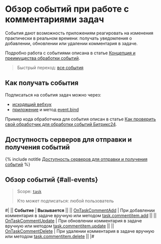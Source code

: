 # Обзор событий при работе с комментариями задач

События дают возможность приложениям реагировать на изменения практически в реальном времени: получать уведомления о добавлении, обновлении или удалении комментария в задаче.

Подробно работа с событиями описана в статье [Концепция и преимущества обработки событий](../../../events/index.md).

> Быстрый переход: [все события](#all-events)

## Как получать события

Подписаться на события задач можно через:

-  [исходящий вебхук](../../../../local-integrations/local-webhooks.md)
-  [приложение](../../../app-installation/index.md) и метод [event.bind](../../../events/event-bind.md)

Пример кода обработчика для события описан в статье [Как проверить свой обработчик для обработки событий Битрикс24](../../../events/test-handler.md).

## Доступность серверов для отправки и получения событий

{% include notitle [Доступность серверов для отправки и получения событий](../../../../_includes/events-index.md) %}

## Обзор событий {#all-events}

> Scope: [`task`](../../../scopes/permissions.md)
>
> Кто может подписаться: любой пользователь

#|
|| **Событие** | **Вызывается** ||
|| [OnTaskCommentAdd](./on-task-comment-add.md) | При добавлении комментария в задаче вручную или методом [task.commentitem.add](../task-comment-item-add.md) ||
|| [OnTaskCommentUpdate](./on-task-comment-update.md) | При обновлении комментария в задаче вручную или методом [task.commentitem.update](../task-comment-item-update.md) ||
|| [OnTaskCommentDelete](./on-task-comment-delete.md) | При удалении комментария в задаче вручную или методом [task.commentitem.delete](../task-comment-item-delete.md) ||
|#
